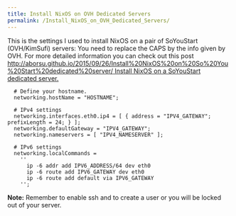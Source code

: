 ```yaml
---
title: Install NixOS on OVH Dedicated Servers
permalink: /Install_NixOS_on_OVH_Dedicated_Servers/
---
```


This is the settings I used to install NixOS on a pair of SoYouStart (OVH/KimSufi) servers: You need to replace the CAPS by the info given by OVH. For more detailed information you can check out this post [<http://aborsu.github.io/2015/09/26/Install%20NixOS%20on%20So%20You%20Start%20dedicated%20server/> Install NixOS on a SoYouStart dedicated server.](/http://aborsu.github.io/2015/09/26/Install%20NixOS%20on%20So%20You%20Start%20dedicated%20server/_Install_NixOS_on_a_SoYouStart_dedicated_server. "wikilink")

      # Define your hostname.
      networking.hostName = "HOSTNAME";

      # IPv4 settings
      networking.interfaces.eth0.ip4 = [ { address = "IPV4_GATEWAY"; prefixLength = 24; } ];
      networking.defaultGateway = "IPV4_GATEWAY";
      networking.nameservers = [ "IPV4_NAMESERVER" ];

      # IPv6 settings
      networking.localCommands =
        ''
          ip -6 addr add IPV6_ADDRESS/64 dev eth0
          ip -6 route add IPV6_GATEWAY dev eth0
          ip -6 route add default via IPV6_GATEWAY
        '';

**Note:** Remember to enable ssh and to create a user or you will be locked out of your server.